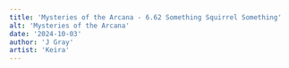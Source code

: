 ```yaml
---
title: 'Mysteries of the Arcana - 6.62 Something Squirrel Something'
alt: 'Mysteries of the Arcana'
date: '2024-10-03'
author: 'J Gray'
artist: 'Keira'
---
```

